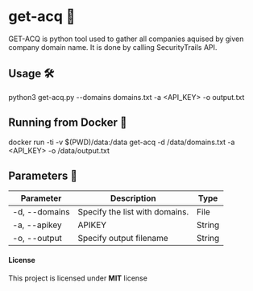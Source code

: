 # get-acq 🏢 

GET-ACQ is python tool used to gather all companies aquised by given company domain name. It is done by calling SecurityTrails API.

## Usage 🛠 

python3 get-acq.py --domains domains.txt -a <API_KEY> -o output.txt

## Running from Docker 🐳 

docker run -ti -v $(PWD)/data:/data get-acq -d /data/domains.txt -a <API_KEY> -o /data/output.txt
## Parameters 🧰 

Parameter | Description | Type
------------ | ------------- | -------------
-d, --domains | Specify the list with domains. | File
-a, --apikey | APIKEY | String
-o, --output | Specify output filename | String


#### License

This project is licensed under **MIT** license

